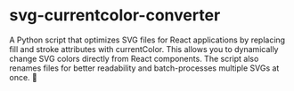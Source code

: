 # svg-currentcolor-converter
A Python script that optimizes SVG files for React applications by replacing fill and stroke attributes with currentColor. This allows you to dynamically change SVG colors directly from React components. The script also renames files for better readability and batch-processes multiple SVGs at once. 🚀
